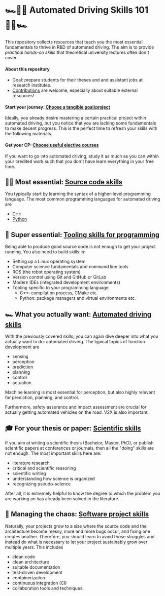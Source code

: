 # 🏎️👨‍💻  Automated Driving Skills 101 👩‍💻🏎️

This repository collects resources that teach you the most essential fundamentals to thrive in R&D of automated driving. The aim is to provide *practical hands-on skills* that theoretical university lectures often don't cover.

#### <!-- ℹ️ --> About this repository

- Goal: prepare students for their theses and and assistant jobs at research institutes.
- [Contributions](Contributing.md) are welcome, especially about suitable external resources!


####  <!--🏁 --> Start your journey: [Choose a tangible goal/project](projects/README.md)

Ideally, you already desire mastering a certain practical project within automated driving, but you notice that you are lacking some fundamentals to make decent progress. This is the perfect time to refresh your skills with the following materials.

#### Get your CP: [Choose useful elective courses](projects/Lectures_at_RWTH.md)
If you want to go into automated driving, study it as much as you can within your credited work such that you don't have learn everything in your free time.


## 👩‍💻 Most essential: [Source code skills](source_code_skills/README.md)

You typically start by learning the syntax of a higher-level programming language. The most common programming languages for automated driving are
- [C++](source_code_skills/C++.md)
- [Python](source_code_skills/Python.md)


## 🔧 Super essential: [Tooling skills for programming](basic_tooling_skills/README.md)

Being able to produce good source code is not enough to get your project running. You also need to build skills in:
- Setting up a Linux operating system
- Computer science fundamentals and command line tools
- ROS (the robot operating system)
- Version control using Git and GitHub or GitLab
- Modern IDEs (integrated development environments)
- Tooling specific to your programming language
  - C++: compilation process, CMake etc.
  - Python: package managers and virtual environments etc.


## 🏎️ What you actually want: [Automated driving skills](automated_driving_skills/README.md)
With the previously covered skills, you can again dive deeper into what you actually want to do: automated driving. The typical topics of function development are
- sensing
- perception
- prediction
- planning
- control
- actuation.

Machine learning is most essential for perception, but also highly relevant for prediction, planning, and control.

Furthermore, safety assurance and impact assessment are crucial for actually getting automated vehicles on the road. V2X is also important.

## 🎓 For your thesis or paper: [Scientific skills](scientific_skills/README.md)
If you aim at writing a scientific thesis (Bachelor, Master, PhD), or publish scientific papers at conferences or journals, then all the "doing" skills are not enough. The most important skills here are:
- literature research
- critical and scientific reasoning
- scientific writing
- understanding how science is organized
- recognizing pseudo-science

After all, it is extremely helpful to know the degree to which the problem you are working on has already been solved in the literature.

## 🧠 Managing the chaos: [Software project skills](software_project_skills/README.md)

Naturally, your projects grow to a size where the source code and the architecture become messy, more and more bugs occur, and fixing one creates another. Therefore, you should learn to avoid those struggles and instead do what is necessary to let your project sustainably grow over multiple years. This includes
- clean code
- clean architecture
- suitable documentation
- test-driven development
- containerization
- continuous integration (CI)
- collaboration tools and techniques.


<!-- emoji help: https://gist.github.com/rxaviers/7360908 -->
